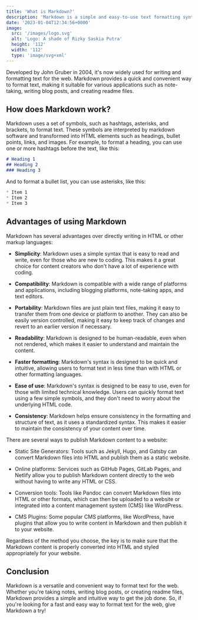 ```yaml
---
title: 'What is Markdown?'
description: 'Markdown is a simple and easy-to-use text formatting syntax that helps users format plain text into HTML-based documents with ease.'
date: '2023-01-04T12:34:56+0000'
image: 
  src: '/images/logo.svg'
  alt: 'Logo: A shade of Rizky Saskia Putra'
  height: '112'
  width: '112'
  type: 'image/svg+xml'
---
```


Developed by John Gruber in 2004, it's now widely used for writing and formatting text for the web. Markdown provides a quick and convenient way to format text, making it suitable for various applications such as note-taking, writing blog posts, and creating readme files.

## How does Markdown work?
Markdown uses a set of symbols, such as hashtags, asterisks, and brackets, to format text. These symbols are interpreted by markdown software and transformed into HTML elements such as headings, bullet points, links, and images. For example, to format a heading, you can use one or more hashtags before the text, like this:

```markdown
# Heading 1
## Heading 2
### Heading 3
```

And to format a bullet list, you can use asterisks, like this:

```markdown
* Item 1
* Item 2
* Item 3
```

## Advantages of using Markdown
Markdown has several advantages over directly writing in HTML or other markup languages:

- **Simplicity**: Markdown uses a simple syntax that is easy to read and write, even for those who are new to coding. This makes it a great choice for content creators who don't have a lot of experience with coding.

- **Compatibility**: Markdown is compatible with a wide range of platforms and applications, including blogging platforms, note-taking apps, and text editors.

- **Portability**: Markdown files are just plain text files, making it easy to transfer them from one device or platform to another. They can also be easily version controlled, making it easy to keep track of changes and revert to an earlier version if necessary.

- **Readability**: Markdown is designed to be human-readable, even when not rendered, which makes it easier to understand and maintain the content.

- **Faster formatting**: Markdown's syntax is designed to be quick and intuitive, allowing users to format text in less time than with HTML or other formatting languages.

- **Ease of use**: Markdown's syntax is designed to be easy to use, even for those with limited technical knowledge. Users can quickly format text using a few simple symbols, and they don't need to worry about the underlying HTML code.

- **Consistency**: Markdown helps ensure consistency in the formatting and structure of text, as it uses a standardized syntax. This makes it easier to maintain the consistency of your content over time.

There are several ways to publish Markdown content to a website:

- Static Site Generators: Tools such as Jekyll, Hugo, and Gatsby can convert Markdown files into HTML and publish them as a static website.

- Online platforms: Services such as GitHub Pages, GitLab Pages, and Netlify allow you to publish Markdown content directly to the web without having to write any HTML or CSS.

- Conversion tools: Tools like Pandoc can convert Markdown files into HTML or other formats, which can then be uploaded to a website or integrated into a content management system (CMS) like WordPress.

- CMS Plugins: Some popular CMS platforms, like WordPress, have plugins that allow you to write content in Markdown and then publish it to your website.

Regardless of the method you choose, the key is to make sure that the Markdown content is properly converted into HTML and styled appropriately for your website.

## Conclusion
Markdown is a versatile and convenient way to format text for the web. Whether you're taking notes, writing blog posts, or creating readme files, Markdown provides a simple and intuitive way to get the job done. So, if you're looking for a fast and easy way to format text for the web, give Markdown a try!
